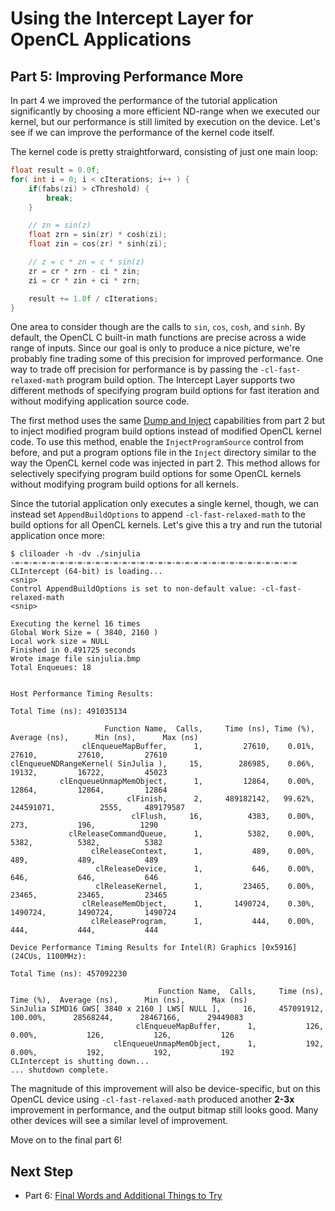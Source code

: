 # Using the Intercept Layer for OpenCL Applications

## Part 5: Improving Performance More

In part 4 we improved the performance of the tutorial application significantly by choosing a more efficient ND-range when we executed our kernel, but our performance is still limited by execution on the device.
Let's see if we can improve the performance of the kernel code itself.

The kernel code is pretty straightforward, consisting of just one main loop:

```c
float result = 0.0f;
for( int i = 0; i < cIterations; i++ ) {
    if(fabs(zi) > cThreshold) {
        break;
    }

    // zn = sin(z)
    float zrn = sin(zr) * cosh(zi);
    float zin = cos(zr) * sinh(zi);

    // z = c * zn = c * sin(z)
    zr = cr * zrn - ci * zin;
    zi = cr * zin + ci * zrn;

    result += 1.0f / cIterations;
}
```

One area to consider though are the calls to `sin`, `cos`, `cosh`, and `sinh`.
By default, the OpenCL C built-in math functions are precise across a wide range of inputs.
Since our goal is only to produce a nice picture, we're probably fine trading some of this precision for improved performance.
One way to trade off precision for performance is by passing the `-cl-fast-relaxed-math` program build option.
The Intercept Layer supports two different methods of specifying program build options for fast iteration and without modifying application source code.

The first method uses the same [Dump and Inject](https://github.com/intel/opencl-intercept-layer/blob/master/docs/injecting_programs.md) capabilities from part 2 but to inject modified program build options instead of modified OpenCL kernel code.
To use this method, enable the `InjectProgramSource` control from before, and put a program options file in the `Inject` directory similar to the way the OpenCL kernel code was injected in part 2.
This method allows for selectively specifying program build options for some OpenCL kernels without modifying program build options for all kernels.

Since the tutorial application only executes a single kernel, though, we can instead set `AppendBuildOptions` to append `-cl-fast-relaxed-math` to the build options for all OpenCL kernels.
Let's give this a try and run the tutorial application once more:

```
$ cliloader -h -dv ./sinjulia
-=-=-=-=-=-=-=-=-=-=-=-=-=-=-=-=-=-=-=-=-=-=-=-=-=-=-=-=-=-=-=-=
CLIntercept (64-bit) is loading...
<snip>
Control AppendBuildOptions is set to non-default value: -cl-fast-relaxed-math
<snip>

Executing the kernel 16 times
Global Work Size = ( 3840, 2160 )
Local work size = NULL
Finished in 0.491725 seconds
Wrote image file sinjulia.bmp
Total Enqueues: 18


Host Performance Timing Results:

Total Time (ns): 491035134

                     Function Name,  Calls,     Time (ns), Time (%),  Average (ns),      Min (ns),      Max (ns)
                clEnqueueMapBuffer,      1,         27610,    0.01%,         27610,         27610,         27610
clEnqueueNDRangeKernel( SinJulia ),     15,        286985,    0.06%,         19132,         16722,         45023
           clEnqueueUnmapMemObject,      1,         12864,    0.00%,         12864,         12864,         12864
                          clFinish,      2,     489182142,   99.62%,     244591071,          2555,     489179587
                           clFlush,     16,          4383,    0.00%,           273,           196,          1290
             clReleaseCommandQueue,      1,          5382,    0.00%,          5382,          5382,          5382
                  clReleaseContext,      1,           489,    0.00%,           489,           489,           489
                   clReleaseDevice,      1,           646,    0.00%,           646,           646,           646
                   clReleaseKernel,      1,         23465,    0.00%,         23465,         23465,         23465
                clReleaseMemObject,      1,       1490724,    0.30%,       1490724,       1490724,       1490724
                  clReleaseProgram,      1,           444,    0.00%,           444,           444,           444

Device Performance Timing Results for Intel(R) Graphics [0x5916] (24CUs, 1100MHz):

Total Time (ns): 457092230

                                 Function Name,  Calls,     Time (ns), Time (%),  Average (ns),      Min (ns),      Max (ns)
SinJulia SIMD16 GWS[ 3840 x 2160 ] LWS[ NULL ],     16,     457091912,  100.00%,      28568244,      28467166,      29449083
                            clEnqueueMapBuffer,      1,           126,    0.00%,           126,           126,           126
                       clEnqueueUnmapMemObject,      1,           192,    0.00%,           192,           192,           192
CLIntercept is shutting down...
... shutdown complete.
```

The magnitude of this improvement will also be device-specific, but on this OpenCL device using `-cl-fast-relaxed-math` produced another **2-3x** improvement in performance, and the output bitmap still looks good.
Many other devices will see a similar level of improvement.

Move on to the final part 6!

## Next Step

* Part 6: [Final Words and Additional Things to Try](part6.md)
